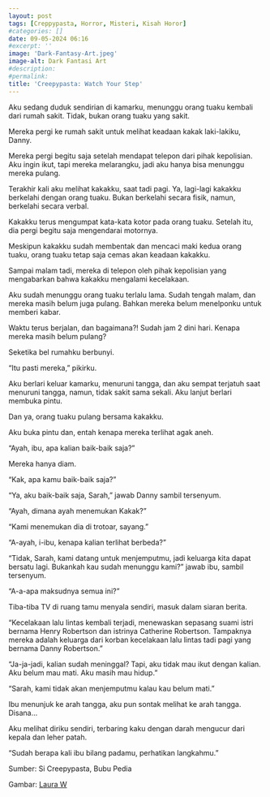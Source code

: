 ```yaml
---
layout: post
tags: [Creppypasta, Horror, Misteri, Kisah Horor]
#categories: []
date: 09-05-2024 06:16
#excerpt: ''
image: 'Dark-Fantasy-Art.jpeg'
image-alt: Dark Fantasi Art
#description:
#permalink:
title: 'Creepypasta: Watch Your Step'
---
```





Aku sedang duduk sendirian di kamarku, menunggu orang tuaku kembali dari rumah sakit. Tidak, bukan orang tuaku yang sakit.

Mereka pergi ke rumah sakit untuk melihat keadaan kakak laki-lakiku, Danny.

Mereka pergi begitu saja setelah mendapat telepon dari pihak kepolisian. Aku ingin ikut, tapi mereka melarangku, jadi aku hanya bisa menunggu mereka pulang.

Terakhir kali aku melihat kakakku, saat tadi pagi. Ya, lagi-lagi kakakku berkelahi dengan orang tuaku. Bukan berkelahi secara fisik, namun, berkelahi secara verbal.

Kakakku terus mengumpat kata-kata kotor pada orang tuaku. Setelah itu, dia pergi begitu saja mengendarai motornya.

Meskipun kakakku sudah membentak dan mencaci maki kedua orang tuaku, orang tuaku tetap saja cemas akan keadaan kakakku.

Sampai malam tadi, mereka di telepon oleh pihak kepolisian yang mengabarkan bahwa kakakku mengalami kecelakaan.

Aku sudah menunggu orang tuaku terlalu lama. Sudah tengah malam, dan mereka masih belum juga pulang. Bahkan mereka belum menelponku untuk memberi kabar.

Waktu terus berjalan, dan bagaimana?! Sudah jam 2 dini hari. Kenapa mereka masih belum pulang?

Seketika bel rumahku berbunyi.

“Itu pasti mereka,” pikirku.

Aku berlari keluar kamarku, menuruni tangga, dan aku sempat terjatuh saat menuruni tangga, namun, tidak sakit sama sekali. Aku lanjut berlari membuka pintu.

Dan ya, orang tuaku pulang bersama kakakku.

Aku buka pintu dan, entah kenapa mereka terlihat agak aneh.

“Ayah, ibu, apa kalian baik-baik saja?”

Mereka hanya diam.

“Kak, apa kamu baik-baik saja?”

“Ya, aku baik-baik saja, Sarah,” jawab Danny sambil tersenyum.

“Ayah, dimana ayah menemukan Kakak?”

“Kami menemukan dia di trotoar, sayang.”

“A-ayah, i-ibu, kenapa kalian terlihat berbeda?”

“Tidak, Sarah, kami datang untuk menjemputmu, jadi keluarga kita dapat bersatu lagi. Bukankah kau sudah menunggu kami?” jawab ibu, sambil tersenyum.

“A-a-apa maksudnya semua ini?”

Tiba-tiba TV di ruang tamu menyala sendiri, masuk dalam siaran berita.

“Kecelakaan lalu lintas kembali terjadi, menewaskan sepasang suami istri bernama Henry Robertson dan istrinya Catherine Robertson. Tampaknya mereka adalah keluarga dari korban kecelakaan lalu lintas tadi pagi yang bernama Danny Robertson.”

“Ja-ja-jadi, kalian sudah meninggal? Tapi, aku tidak mau ikut dengan kalian. Aku belum mau mati. Aku masih mau hidup.”

“Sarah, kami tidak akan menjemputmu kalau kau belum mati.”

Ibu menunjuk ke arah tangga, aku pun sontak melihat ke arah tangga. Disana...

Aku melihat diriku sendiri, terbaring kaku dengan darah mengucur dari kepala dan leher patah.

“Sudah berapa kali ibu bilang padamu, perhatikan langkahmu.”




Sumber: Si Creepypasta, Bubu Pedia

Gambar: [Laura W](https://www.pinterest.es/LauraWCO/)

